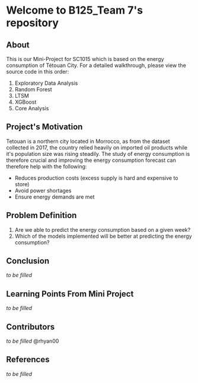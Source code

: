# Welcome to B125_Team 7's repository

## About
This is our Mini-Project for SC1015 which is based on the energy consumption of Tétouan City. For a detailed walkthrough, please view the source code in this order:

1. Exploratory Data Analysis
2. Random Forest
3. LTSM 
4. XGBoost
5. Core Analysis

## Project's Motivation
Tetouan is a northern city located in Morrocco, as from the dataset collected in 2017, the country relied heavily on imported oil products while it's population size was rising steadily. The study of energy consumption is therefore crucial and improving the energy consumption forecast can therefore help with the following:
- Reduces production costs (excess supply is hard and expensive to store)
- Avoid power shortages
- Ensure energy demands are met

## Problem Definition
1. Are we able to predict the energy consumption based on a given week?
2. Which of the models implemented will be better at predicting the energy consumption?

## Conclusion
_to be filled_

## Learning Points From Mini Project
_to be filled_

## Contributors
_to be filled_
@rhyan00 

## References
_to be filled_
